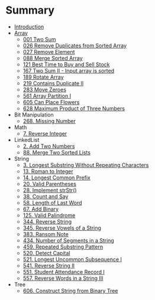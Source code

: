 # Summary

* [Introduction](README.md)
* [Array](array.md)
  * [001 Two Sum](/problems/001-two-sum.md)
  * [026 Remove Duplicates from Sorted Array](/problems/026-remove-duplicates-from-sorted-array.md)
  * [027 Remove Element](/problems/027-remove-element.md)
  * [088 Merge Sorted Array](/problems/088-merge-sorted-array.md)
  * [121 Best Time to Buy and Sell Stock](/problems/121-best-time-to-buy-and-sell-stock.md)
  * [167 Two Sum II - Input array is sorted](/problems/167-two-sum-II-input-array-is-sorted.md)
  * [189 Rotate Array](/problems/189-rotate-array.md)
  * [219 Contains Duplicate II](/problems/219-contains-duplicate-II.md)
  * [283 Move Zeroes](/problems/283-move-zeroes.md)
  * [561 Array Partition I](/problems/561-array-partition-I.md)
  * [605 Can Place Flowers](/problems/605-can-place-flowers.md)
  * [628 Maximum Product of Three Numbers](/problems/628-maximum-product-of-three-numbers.md)
* Bit Manipulation
  * [268. Missing Number](/problems/268.missing-number.md)
* Math
  * [7. Reverse Integer](/problems/7.reverse-integer.md)
* LinkedList
  * [2. Add Two Numbers](/problems/2.add-two-numbers.md)
  * [88. Merge Two Sorted Lists](/problems/88.merge-sorted-array.md)
* String
  * [3. Longest Substring Without Repeating Characters](/problems/3.longest-substring-without-repeating-characters.md)
  * [13. Roman to Integer](/problems/13.roman-to-integer.md)
  * [14. Longest Common Prefix](/problems/14.longest-common-prefix.md)
  * [20. Valid Parentheses](/problems/20.valid-parentheses.md)
  * [28. Implement strStr\(\)](/problems/28.implement-strstr.md)
  * [38. Count and Say](/problems/38.count-and-say.md)
  * [58. Length of Last Word](/problems/58.length-of-last-word.md)
  * [67. Add Binary](/problems/67.add-binary.md)
  * [125. Valid Palindrome](/problems/125.valid-palindrome.md)
  * [344. Reverse String](/problems/344.reverse-string.md)
  * [345. Reverse Vowels of a String](/problems/345.reverse-vowels-of-a-string.md)
  * [383. Ransom Note](/problems/383.ransom-note.md)
  * [434. Number of Segments in a String](/problems/434.number-of-segments-in-a-string.md)
  * [459. Repeated Substring Pattern](/problems/459.repeated-substring-pattern.md)
  * [520. Detect Capital](/problems/520.detect-capital.md)
  * [521. Longest Uncommon Subsequence I](/problems/521.longest-uncommon-subsequence-I.md)
  * [541. Reverse String II](/problems/541.reverse-string-II.md)
  * [551. Student Attendance Record I](/problems/551.student-attendance-record-I.md)
  * [557. Reverse Words in a String III](/problems/557.reverse-words-in-a-string-III.md)
* Tree
  * [606. Construct String from Binary Tree](/problems/606.construct-string-from-binary-tree.md)



